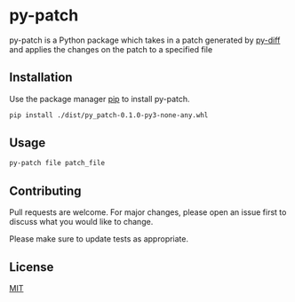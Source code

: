 # py-patch

py-patch is a Python package which takes in a patch generated by [py-diff](https://github.com/AsavaAsava/python-diff) and applies the changes on the patch to a specified file

## Installation

Use the package manager [pip](https://pip.pypa.io/en/stable/) to install py-patch.

```bash
pip install ./dist/py_patch-0.1.0-py3-none-any.whl
```

## Usage

```bash
py-patch file patch_file
```

## Contributing

Pull requests are welcome. For major changes, please open an issue first
to discuss what you would like to change.

Please make sure to update tests as appropriate.

## License

[MIT](https://choosealicense.com/licenses/mit/)